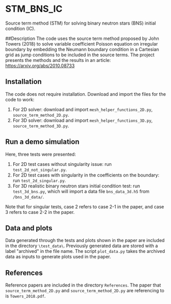 # STM_BNS_IC
Source term method (STM) for solving binary neutron stars (BNS) initial condition (IC).

##Description
The code uses the source term method proposed by John Towers (2018) to solve variable coefficient Poisson equation on irregular boundary by 
embedding the Neumann boundary condition in a Cartesian grid as jump conditions to be included in the source terms.
The project presents the methods and the results in an article:
https://arxiv.org/abs/2010.08733

## Installation
The code does not require installation. Download and import the files for the code to work:
1. For 2D solver: download and import `mesh_helper_functions_2D.py`, `source_term_method_2D.py`.
2. For 3D solver: download and import `mesh_helper_functions_3D.py`, `source_term_method_3D.py`.


## Run a demo simulation
Here, three tests were presented:
1. For 2D test cases without singularity issue: run `test_2d_not_singular.py`.
2. For 2D test cases with singularity in the coefficients on the boundary: run `test_2d_singular.py`.
3. For 3D realistic binary neutron stars initial condition test: run `test_3d_bns.py`, which will import a data file `bns_data_3d.h5` from `/bns_3d_data/`.

Note that for singular tests, case 2 refers to case 2-1 in the paper, and case 3 refers to case 2-2 in the paper.

## Data and plots
Data generated through the tests and plots shown in the paper are included in the directory `\test_data\`. Previously generated data are stored with a label "archived" in the file name.
The script `plot_data.py` takes the archived data as inputs to generate plots used in the paper.

## References
Reference papers are included in the directory `References`.
The paper that `source_term_method_2D.py` and `source_term_method_2D.py` are referencing to is `Towers_2018.pdf`.